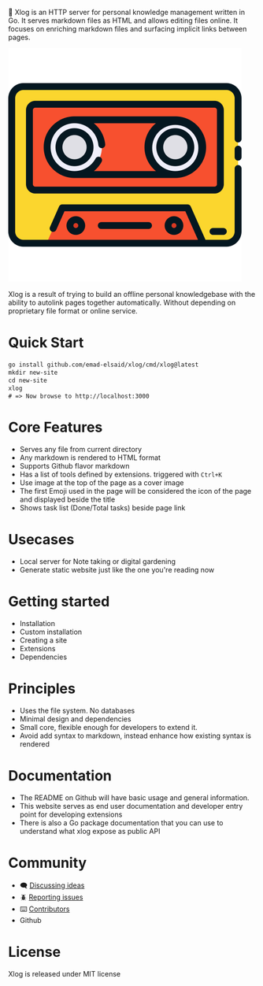 :vhs: Xlog is an HTTP server for personal knowledge management written in Go. It serves markdown files as HTML and allows editing files online. It focuses on enriching markdown files and surfacing implicit links between pages.

![](/public/logo.png)

Xlog is a result of trying to build an offline personal knowledgebase with the ability to autolink pages together automatically. Without depending on proprietary file format or online service. 

# Quick Start

```shell
go install github.com/emad-elsaid/xlog/cmd/xlog@latest
mkdir new-site
cd new-site
xlog
# => Now browse to http://localhost:3000
```

# Core Features

- Serves any file from current directory
- Any markdown is rendered to HTML format
- Supports Github flavor markdown
- Has a list of tools defined by extensions. triggered with `Ctrl+K`
- Use image at the top of the page as a cover image
- The first Emoji used in the page will be considered the icon of the page and displayed beside the title
- Shows task list (Done/Total tasks) beside page link

# Usecases

- Local server for Note taking or digital gardening
- Generate static website just like the one you're reading now

# Getting started 

- Installation
- Custom installation
- Creating a site
- Extensions
- Dependencies

# Principles

* Uses the file system. No databases
* Minimal design and dependencies
* Small core, flexible enough for developers to extend it.
* Avoid add syntax to markdown, instead enhance how existing syntax is rendered

# Documentation

- The README on Github will have basic usage and general information.
- This website serves as end user documentation and developer entry point for developing extensions
- There is also a Go package documentation that you can use to understand what xlog expose as public API

# Community

- :left_speech_bubble: [Discussing ideas](https://github.com/emad-elsaid/xlog/discussions)
- :beetle: [Reporting issues](https://github.com/emad-elsaid/xlog/issues)
- :keyboard: [Contributors](https://github.com/emad-elsaid/xlog/graphs/contributors)
- Github

# License

Xlog is released under MIT license